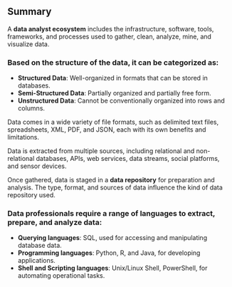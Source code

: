 ## Summary


A **data analyst ecosystem** includes the infrastructure, software, tools, frameworks, and processes used to gather, clean, analyze, mine, and visualize data.

### Based on the structure of the data, it can be categorized as:

- **Structured Data**: Well-organized in formats that can be stored in databases.
- **Semi-Structured Data**: Partially organized and partially free form.
- **Unstructured Data**: Cannot be conventionally organized into rows and columns.

Data comes in a wide variety of file formats, such as delimited text files, spreadsheets, XML, PDF, and JSON, each with its own benefits and limitations.

Data is extracted from multiple sources, including relational and non-relational databases, APIs, web services, data streams, social platforms, and sensor devices.

Once gathered, data is staged in a **data repository** for preparation and analysis. The type, format, and sources of data influence the kind of data repository used.

### Data professionals require a range of languages to extract, prepare, and analyze data:

- **Querying languages**: SQL, used for accessing and manipulating database data.
- **Programming languages**: Python, R, and Java, for developing applications.
- **Shell and Scripting languages**: Unix/Linux Shell, PowerShell, for automating operational tasks.
